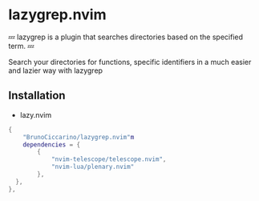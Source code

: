 # lazygrep.nvim

💤 lazygrep is a plugin that searches directories based on the specified term. 💤

<vide src="./img/lazygrep.mp4">

Search your directories for functions, specific identifiers in a much easier and lazier way with lazygrep

## Installation

- lazy.nvim

```lua
{
    "BrunoCiccarino/lazygrep.nvim"m
    dependencies = {
        { 
            "nvim-telescope/telescope.nvim",
            "nvim-lua/plenary.nvim"  
        },
  },
},
```